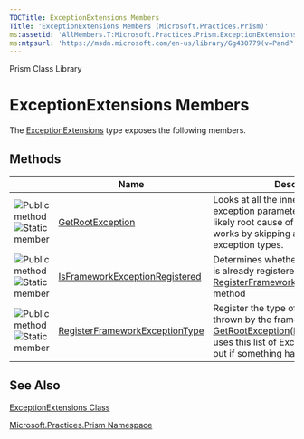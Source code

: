 ```yaml
---
TOCTitle: ExceptionExtensions Members
Title: 'ExceptionExtensions Members (Microsoft.Practices.Prism)'
ms:assetid: 'AllMembers.T:Microsoft.Practices.Prism.ExceptionExtensions'
ms:mtpsurl: 'https://msdn.microsoft.com/en-us/library/Gg430779(v=PandP.50)'
---
```


Prism Class Library

ExceptionExtensions Members
===========================


The [ExceptionExtensions](https://msdn.microsoft.com/t:microsoft.practices.prism.exceptionextensions) type exposes the following members.

Methods
-------

<span id="methodTableToggle"></span>
<table>
<colgroup>
<col width="33%" />
<col width="33%" />
<col width="33%" />
</colgroup>
<thead>
<tr class="header">
<th> </th>
<th>Name</th>
<th>Description</th>
</tr>
</thead>
<tbody>
<tr class="odd">
<td><img src="https://msdn.microsoft.com/en-us/Gg430779.pubmethod(en-us,PandP.50).gif" title="Public method" /><img src="https://msdn.microsoft.com/en-us/Gg430779.static(en-us,PandP.50).gif" title="Static member" /></td>
<td><a href="https://msdn.microsoft.com/m:microsoft.practices.prism.exceptionextensions.getrootexception(system.exception)">GetRootException</a></td>
<td><div class="summary">
Looks at all the inner exceptions of the exception parameter to find the most likely root cause of the exception. This works by skipping all registered exception types.
</div></td>
</tr>
<tr class="even">
<td><img src="https://msdn.microsoft.com/en-us/Gg430779.pubmethod(en-us,PandP.50).gif" title="Public method" /><img src="https://msdn.microsoft.com/en-us/Gg430779.static(en-us,PandP.50).gif" title="Static member" /></td>
<td><a href="https://msdn.microsoft.com/m:microsoft.practices.prism.exceptionextensions.isframeworkexceptionregistered(system.type)">IsFrameworkExceptionRegistered</a></td>
<td><div class="summary">
Determines whether the exception type is already registered using the <a href="https://msdn.microsoft.com/m:microsoft.practices.prism.exceptionextensions.registerframeworkexceptiontype(system.type)">RegisterFrameworkExceptionType(Type)</a> method
</div></td>
</tr>
<tr class="odd">
<td><img src="https://msdn.microsoft.com/en-us/Gg430779.pubmethod(en-us,PandP.50).gif" title="Public method" /><img src="https://msdn.microsoft.com/en-us/Gg430779.static(en-us,PandP.50).gif" title="Static member" /></td>
<td><a href="https://msdn.microsoft.com/m:microsoft.practices.prism.exceptionextensions.registerframeworkexceptiontype(system.type)">RegisterFrameworkExceptionType</a></td>
<td><div class="summary">
Register the type of an Exception that is thrown by the framework. The <a href="https://msdn.microsoft.com/m:microsoft.practices.prism.exceptionextensions.getrootexception(system.exception)">GetRootException(Exception)</a> method uses this list of Exception types to find out if something has gone wrong.
</div></td>
</tr>
</tbody>
</table>

See Also
--------

<span id="seeAlsoToggle"></span>
[ExceptionExtensions Class](https://msdn.microsoft.com/t:microsoft.practices.prism.exceptionextensions)

[Microsoft.Practices.Prism Namespace](https://msdn.microsoft.com/n:microsoft.practices.prism)
